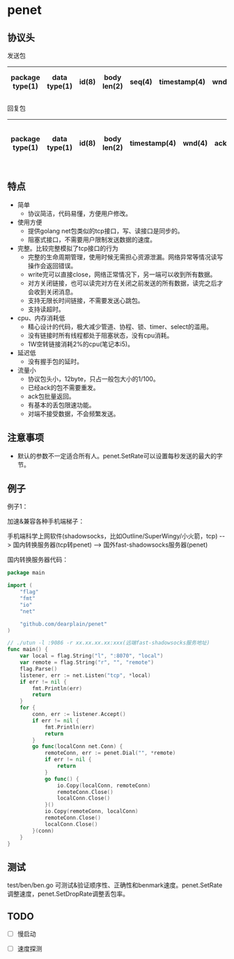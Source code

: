# penet

## 协议头

发送包

| package type(1) | data type(1) | id(8) | body len(2) | seq(4) | timestamp(4) | wnd(4) | ... (real data) |
|---|---|---|---|---|---|---|---|

回复包

| package type(1) | data type(1) | id(8) | body len(2) | timestamp(4) | wnd(4) | acked_seq(4) | ack seq1(4) | ack seq2 (4) | ... ack seq n (4) |
|---|---|---|---|---|---|---|---|---|---|

## 特点

- 简单
    - 协议简洁，代码易懂，方便用户修改。
- 使用方便
    - 提供golang net包类似的tcp接口，写、读接口是同步的。
    - 阻塞式接口，不需要用户限制发送数据的速度。
- 完整。比较完整模拟了tcp接口的行为
    - 完整的生命周期管理，使用时候无需担心资源泄漏。网络异常等情况读写操作会返回错误。
    - write完可以直接close，网络正常情况下，另一端可以收到所有数据。
    - 对方关闭链接，也可以读完对方在关闭之前发送的所有数据，读完之后才会收到关闭消息。
    - 支持无限长时间链接，不需要发送心跳包。
    - 支持读超时。
- cpu、内存消耗低
    - 精心设计的代码，极大减少管道、协程、锁、timer、select的滥用。
    - 没有链接时所有线程都处于阻塞状态，没有cpu消耗。
    - 1W空转链接消耗2%的cpu(笔记本i5)。
- 延迟低
    - 没有握手包的延时。
- 流量小
    - 协议包头小，12byte，只占一般包大小的1/100。
    - 已经ack的包不需要重发。
    - ack包批量返回。
    - 有基本的丢包限速功能。
    - 对端不接受数据，不会频繁发送。

## 注意事项

- 默认的参数不一定适合所有人。penet.SetRate可以设置每秒发送的最大的字节。

## 例子

例子1：

加速&兼容各种手机端梯子：

手机端科学上网软件(shadowsocks，比如Outline/SuperWingy/小火箭，tcp) --> 国内转换服务器(tcp转penet) --> 国外fast-shadowsocks服务器(penet)

国内转换服务器代码：
```go
package main

import (
	"flag"
	"fmt"
	"io"
	"net"

	"github.com/dearplain/penet"
)

// ./utun -l :9086 -r xx.xx.xx.xx:xxx(远端fast-shadowsocks服务地址)
func main() {
	var local = flag.String("l", ":8070", "local")
	var remote = flag.String("r", "", "remote")
	flag.Parse()
	listener, err := net.Listen("tcp", *local)
	if err != nil {
		fmt.Println(err)
		return
	}
	for {
		conn, err := listener.Accept()
		if err != nil {
			fmt.Println(err)
			return
		}
		go func(localConn net.Conn) {
			remoteConn, err := penet.Dial("", *remote)
			if err != nil {
				return
			}
			go func() {
				io.Copy(localConn, remoteConn)
				remoteConn.Close()
				localConn.Close()
			}()
			io.Copy(remoteConn, localConn)
			remoteConn.Close()
			localConn.Close()
		}(conn)
	}
}
```

## 测试

test/ben/ben.go 可测试&验证顺序性、正确性和benmark速度。penet.SetRate调整速度，penet.SetDropRate调整丢包率。

## TODO

- [ ] 慢启动
- [ ] 速度探测

